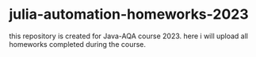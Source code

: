 # julia-automation-homeworks-2023
this repository is created for Java-AQA course 2023. here i will upload all homeworks completed during the course. 
